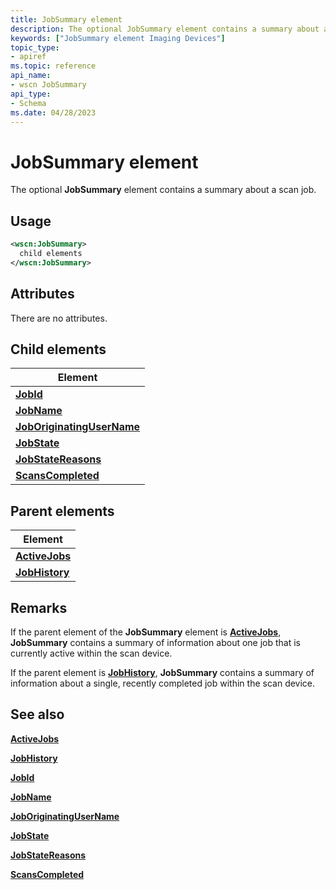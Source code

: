 ```yaml
---
title: JobSummary element
description: The optional JobSummary element contains a summary about a scan job.
keywords: ["JobSummary element Imaging Devices"]
topic_type:
- apiref
ms.topic: reference
api_name:
- wscn JobSummary
api_type:
- Schema
ms.date: 04/28/2023
---
```


# JobSummary element

The optional **JobSummary** element contains a summary about a scan job.

## Usage

```xml
<wscn:JobSummary>
  child elements
</wscn:JobSummary>
```

## Attributes

There are no attributes.

## Child elements

| Element |
|--|
| [**JobId**](jobid.md) |
| [**JobName**](jobname.md) |
| [**JobOriginatingUserName**](joboriginatingusername.md) |
| [**JobState**](jobstate.md) |
| [**JobStateReasons**](jobstatereasons.md) |
| [**ScansCompleted**](scanscompleted.md) |

## Parent elements

| Element |
|--|
| [**ActiveJobs**](activejobs.md) |
| [**JobHistory**](jobhistory.md) |

## Remarks

If the parent element of the **JobSummary** element is [**ActiveJobs**](activejobs.md), **JobSummary** contains a summary of information about one job that is currently active within the scan device.

If the parent element is [**JobHistory**](jobhistory.md), **JobSummary** contains a summary of information about a single, recently completed job within the scan device.

## See also

[**ActiveJobs**](activejobs.md)

[**JobHistory**](jobhistory.md)

[**JobId**](jobid.md)

[**JobName**](jobname.md)

[**JobOriginatingUserName**](joboriginatingusername.md)

[**JobState**](jobstate.md)

[**JobStateReasons**](jobstatereasons.md)

[**ScansCompleted**](scanscompleted.md)
